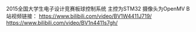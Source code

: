 2015全国大学生电子设计竞赛板球控制系统
主控为STM32 摄像头为OpenMV
B站视频链接：
https://www.bilibili.com/video/BV1W4411J719/
https://www.bilibili.com/video/BV1n4411s7gh/
